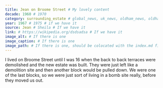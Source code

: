 ```yaml
---
title: Jean on Broome Street # My lovely content
decade: 1960 # 1970
category: surrounding_estate # global_news, uk_news, oldham_news, oldham_history, towers, surrounding_estate # Always exactly one category
year: 1967 # 1975 # if we have it
source: Jean # Sheila # If we have it
link: # https://wikipedia.org/dsdsadsa # If we have it
image_alt: # If there is one
image_caption: # If there is one
image_path: # If there is one, should be colocated with the index.md file in the folder
---
```


I lived on Broome Street until I was 16 when the back to back terraces were demolished and the new estate was built. They were just left like a demolition site and then another block would be pulled down. We were one of the last blocks, so we were just sort of living in a bomb site really, before they moved us out.
